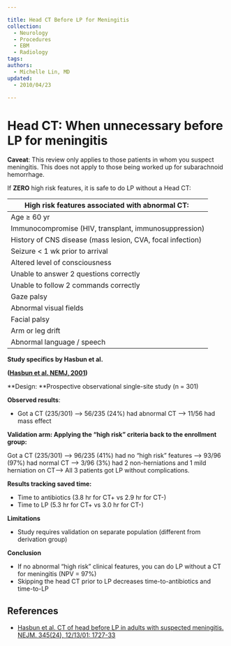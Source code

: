 ```yaml
---

title: Head CT Before LP for Meningitis
collection:
  - Neurology
  - Procedures
  - EBM
  - Radiology
tags:
authors:
  - Michelle Lin, MD
updated:
  - 2010/04/23

---
```




# Head CT: When unnecessary before LP for meningitis

**Caveat**: This review only applies to those patients in whom you suspect meningitis. This does not apply to those being worked up for subarachnoid hemorrhage.

If **ZERO** high risk features, it is safe to do LP without a Head CT:

| **High risk features associated with abnormal CT:**        |
|------------------------------------------------------------|
| Age ≥ 60 yr                                                |
| Immunocompromise (HIV, transplant, immunosuppression)      |
| History of CNS disease (mass lesion, CVA, focal infection) |
| Seizure &lt; 1 wk prior to arrival                         |
| Altered level of consciousness                             |
| Unable to answer 2 questions correctly                     |
| Unable to follow 2 commands correctly                      |
| Gaze palsy                                                 |
| Abnormal visual fields                                     |
| Facial palsy                                               |
| Arm or leg drift                                           |
| Abnormal language / speech                                 |

**Study specifics by Hasbun et al.**

**([Hasbun et al. NEMJ, 2001](https://www.ncbi.nlm.nih.gov/pubmed/?term=11742046))**

**Design: **Prospective observational single-site study (n = 301)

**Observed results**: 

-   Got a CT (235/301) --&gt; 56/235 (24%) had abnormal CT --&gt; 11/56 had mass effect

**Validation arm: Applying the “high risk” criteria back to the enrollment group:**

Got a CT (235/301) --&gt; 96/235 (41%) had no “high risk” features --&gt; 93/96 (97%) had normal CT --&gt; 3/96 (3%) had 2 non-herniations and 1 mild herniation on CT--&gt; All 3 patients got LP without complications.

**Results tracking saved time:**

-   Time to antibiotics (3.8 hr for CT+ vs 2.9 hr for CT-) 
-   Time to LP (5.3 hr for CT+ vs 3.0 hr for CT-)

**Limitations**

-   Study requires validation on separate population (different from derivation group) 

**Conclusion**

-   If no abnormal “high risk” clinical features, you can do LP without a CT for meningitis (NPV = 97%) 
-   Skipping the head CT prior to LP decreases time-to-antibiotics and time-to-LP 

## References

-   [Hasbun et al. CT of head before LP in adults with suspected meningitis. NEJM. 345(24), 12/13/01: 1727-33](https://www.ncbi.nlm.nih.gov/pubmed/?term=11742046)

